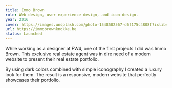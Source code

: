 ```yaml
---
title: Immo Brown
role: Web design, user experience design, and icon design.
year: 2016
cover: https://images.unsplash.com/photo-1548502567-d6f175c4808f?ixlib=rb-1.2.1&ixid=eyJhcHBfaWQiOjEyMDd9&auto=format&fit=crop&w=1950&q=80
url: https://immobrownknokke.be
status: Launched
---
```

While working as a designer at FW4, one of the first projects I did was Immo Brown. This exclusive real estate agent was in dire need of a modern website to present their real estate portfolio.

By using dark colors combined with simple iconography I created a luxury look for them. The result is a responsive, modern website that perfectly showcases their portfolio.